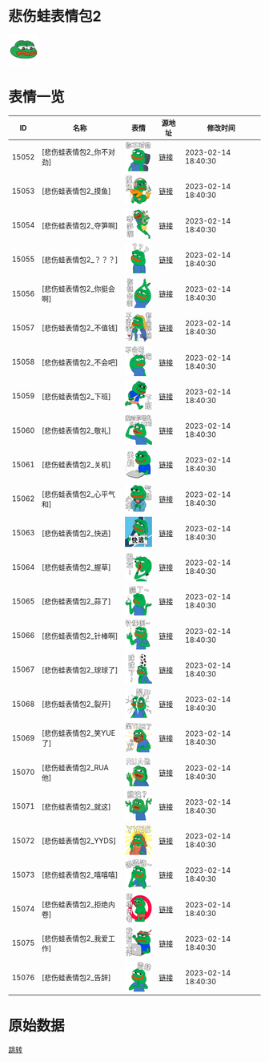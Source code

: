 # 悲伤蛙表情包2

<img src="./cover.png" height="60" alt="cover" />

# 表情一览

|ID|名称|表情|源地址|修改时间|
|----|----|----|----|----|
|15052|[悲伤蛙表情包2_你不对劲]|<img src="./pic/015052_%5B悲伤蛙表情包2_你不对劲%5D.png" height="60" alt="你不对劲"/>|[链接](https://i0.hdslb.com/bfs/garb/d03caf093d0526fbdb784f9a64a365bd05ba0ce7.png)|2023-02-14 18:40:30|
|15053|[悲伤蛙表情包2_摸鱼]|<img src="./pic/015053_%5B悲伤蛙表情包2_摸鱼%5D.png" height="60" alt="摸鱼"/>|[链接](https://i0.hdslb.com/bfs/garb/ae002402f01f0f75f2edd1cf4c59cc50e608d6b2.png)|2023-02-14 18:40:30|
|15054|[悲伤蛙表情包2_夺笋啊]|<img src="./pic/015054_%5B悲伤蛙表情包2_夺笋啊%5D.png" height="60" alt="夺笋啊"/>|[链接](https://i0.hdslb.com/bfs/garb/e545a740122753e2523fff6d8b9dd832a7ecc639.png)|2023-02-14 18:40:30|
|15055|[悲伤蛙表情包2_？？？]|<img src="./pic/015055_%5B悲伤蛙表情包2_？？？%5D.png" height="60" alt="？？？"/>|[链接](https://i0.hdslb.com/bfs/garb/6b70ae60757fe639942b9c9a5ab0ef3d9ff7375b.png)|2023-02-14 18:40:30|
|15056|[悲伤蛙表情包2_你挺会啊]|<img src="./pic/015056_%5B悲伤蛙表情包2_你挺会啊%5D.png" height="60" alt="你挺会啊"/>|[链接](https://i0.hdslb.com/bfs/garb/d5133be7c4f4660826ba7f1afb348baeb92e04a5.png)|2023-02-14 18:40:30|
|15057|[悲伤蛙表情包2_不值钱]|<img src="./pic/015057_%5B悲伤蛙表情包2_不值钱%5D.png" height="60" alt="不值钱"/>|[链接](https://i0.hdslb.com/bfs/garb/9f43db2a5acd5170f838a1ae285d0f81edc07904.png)|2023-02-14 18:40:30|
|15058|[悲伤蛙表情包2_不会吧]|<img src="./pic/015058_%5B悲伤蛙表情包2_不会吧%5D.png" height="60" alt="不会吧"/>|[链接](https://i0.hdslb.com/bfs/garb/86af769dca0eae693786a9d68df8d025b87aa0af.png)|2023-02-14 18:40:30|
|15059|[悲伤蛙表情包2_下班]|<img src="./pic/015059_%5B悲伤蛙表情包2_下班%5D.png" height="60" alt="下班"/>|[链接](https://i0.hdslb.com/bfs/garb/1155d3476144e580c01065b1ef96b4f022b4cce9.png)|2023-02-14 18:40:30|
|15060|[悲伤蛙表情包2_敬礼]|<img src="./pic/015060_%5B悲伤蛙表情包2_敬礼%5D.png" height="60" alt="敬礼"/>|[链接](https://i0.hdslb.com/bfs/garb/9bc02e17a6c3ec298565daafeb566b993258254c.png)|2023-02-14 18:40:30|
|15061|[悲伤蛙表情包2_关机]|<img src="./pic/015061_%5B悲伤蛙表情包2_关机%5D.png" height="60" alt="关机"/>|[链接](https://i0.hdslb.com/bfs/garb/58fa16b3a060fc458bd3a41cc4e5fb9aa9746226.png)|2023-02-14 18:40:30|
|15062|[悲伤蛙表情包2_心平气和]|<img src="./pic/015062_%5B悲伤蛙表情包2_心平气和%5D.png" height="60" alt="心平气和"/>|[链接](https://i0.hdslb.com/bfs/garb/f179aa3246b2e84da43e3998da8af946f0689b0d.png)|2023-02-14 18:40:30|
|15063|[悲伤蛙表情包2_快逃]|<img src="./pic/015063_%5B悲伤蛙表情包2_快逃%5D.png" height="60" alt="快逃"/>|[链接](https://i0.hdslb.com/bfs/garb/40b3758836ef1863936dfd1c1828028703e96054.png)|2023-02-14 18:40:30|
|15064|[悲伤蛙表情包2_握草]|<img src="./pic/015064_%5B悲伤蛙表情包2_握草%5D.png" height="60" alt="握草"/>|[链接](https://i0.hdslb.com/bfs/garb/54497eec0872e4fd4327e7dedbb29e8246dfa330.png)|2023-02-14 18:40:30|
|15065|[悲伤蛙表情包2_蒜了]|<img src="./pic/015065_%5B悲伤蛙表情包2_蒜了%5D.png" height="60" alt="蒜了"/>|[链接](https://i0.hdslb.com/bfs/garb/2ef31142d7612bbfe460986ec1161fcae8711718.png)|2023-02-14 18:40:30|
|15066|[悲伤蛙表情包2_针棒啊]|<img src="./pic/015066_%5B悲伤蛙表情包2_针棒啊%5D.png" height="60" alt="针棒啊"/>|[链接](https://i0.hdslb.com/bfs/garb/81d505d51ebeb48a98615428f750d0c42968b600.png)|2023-02-14 18:40:30|
|15067|[悲伤蛙表情包2_球球了]|<img src="./pic/015067_%5B悲伤蛙表情包2_球球了%5D.png" height="60" alt="球球了"/>|[链接](https://i0.hdslb.com/bfs/garb/08e84d8439bfef2c9942cca52acf8f8e6e013014.png)|2023-02-14 18:40:30|
|15068|[悲伤蛙表情包2_裂开]|<img src="./pic/015068_%5B悲伤蛙表情包2_裂开%5D.png" height="60" alt="裂开"/>|[链接](https://i0.hdslb.com/bfs/garb/7ce67a4cf1345cab26f41f4a7bdab3afaed4f8ba.png)|2023-02-14 18:40:30|
|15069|[悲伤蛙表情包2_笑YUE了]|<img src="./pic/015069_%5B悲伤蛙表情包2_笑YUE了%5D.png" height="60" alt="笑YUE了"/>|[链接](https://i0.hdslb.com/bfs/garb/ce7e4fdf24715a1467f69d77d78205c53bfa253b.png)|2023-02-14 18:40:30|
|15070|[悲伤蛙表情包2_RUA他]|<img src="./pic/015070_%5B悲伤蛙表情包2_RUA他%5D.png" height="60" alt="RUA他"/>|[链接](https://i0.hdslb.com/bfs/garb/d2c6e488d7cb67cc5c0d82ce12beec329565edc9.png)|2023-02-14 18:40:30|
|15071|[悲伤蛙表情包2_就这]|<img src="./pic/015071_%5B悲伤蛙表情包2_就这%5D.png" height="60" alt="就这"/>|[链接](https://i0.hdslb.com/bfs/garb/83d289b9f846d5863f565348fc6538f95674a4ae.png)|2023-02-14 18:40:30|
|15072|[悲伤蛙表情包2_YYDS]|<img src="./pic/015072_%5B悲伤蛙表情包2_YYDS%5D.png" height="60" alt="YYDS"/>|[链接](https://i0.hdslb.com/bfs/garb/cbb0e029b9dd2f15818287c63330eef7446b1224.png)|2023-02-14 18:40:30|
|15073|[悲伤蛙表情包2_嘻嘻嘻]|<img src="./pic/015073_%5B悲伤蛙表情包2_嘻嘻嘻%5D.png" height="60" alt="嘻嘻嘻"/>|[链接](https://i0.hdslb.com/bfs/garb/314c5387a94ff6d2978b3e9cbc1938211cac6ce5.png)|2023-02-14 18:40:30|
|15074|[悲伤蛙表情包2_拒绝内卷]|<img src="./pic/015074_%5B悲伤蛙表情包2_拒绝内卷%5D.png" height="60" alt="拒绝内卷"/>|[链接](https://i0.hdslb.com/bfs/garb/f0f6d75084efd310d568c48804bbac33c34c59be.png)|2023-02-14 18:40:30|
|15075|[悲伤蛙表情包2_我爱工作]|<img src="./pic/015075_%5B悲伤蛙表情包2_我爱工作%5D.png" height="60" alt="我爱工作"/>|[链接](https://i0.hdslb.com/bfs/garb/acd03798e20c8fed58eff754628d19b45470c127.png)|2023-02-14 18:40:30|
|15076|[悲伤蛙表情包2_告辞]|<img src="./pic/015076_%5B悲伤蛙表情包2_告辞%5D.png" height="60" alt="告辞"/>|[链接](https://i0.hdslb.com/bfs/garb/d72a71db8bb1ec0e6cc388f323de101142f3e023.png)|2023-02-14 18:40:30|

# 原始数据

[跳转](./raw.json)

